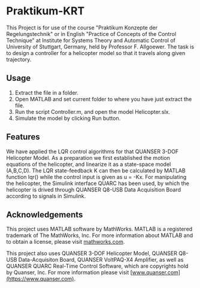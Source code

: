 # Praktikum-KRT
This Project is for use of the course "Praktikum Konzepte der Regelungstechnik" or in English "Practice of Concepts of the Control Technique" at Institute for Systems Theory and Automatic Control of University of Stuttgart, Germany, held by Professor F. Allgoewer. The task is to design a controller for a helicopter model so that it travels along given trajectory.

## Usage

1. Extract the file in a folder.
2. Open MATLAB and set current folder to where you have just extract the file.
3. Run the script Controller.m, and open the model Helicopter.slx.
4. Simulate the model by clicking Run button.

## Features
We have applied the LQR control algorithms for that QUANSER 3-DOF Helicopter Model. As a preparation we first established the motion equations of the helicopter, and linearize it as a state-space model (A,B,C,D). The LQR state-feedback K can then be calculated by MATLAB function lqr() while the control input is given as u = -Kx. For manipulating the helicopter, the Simulink interface QUARC has been used, by which the helicopter is drived through QUANSER Q8-USB Data Acquisition Board according to signals in Simulink. 

## Acknowledgements

This project uses MATLAB software by MathWorks. MATLAB is a registered trademark of The MathWorks, Inc. For more information about MATLAB and to obtain a license, please visit [mathworks.com](https://www.mathworks.com/).

This project also uses QUANSER 3-DOF Helicopter Model, QUANSER Q8-USB Data-Acquisiton Board, QUANSER VoltPAQ-X4 Amplifier, as well as QUANSER QUARC Real-Time Control Software, which are copyrights hold by Quanser, Inc. For more information please visit [www.quanser.com](https://www.quanser.com).
